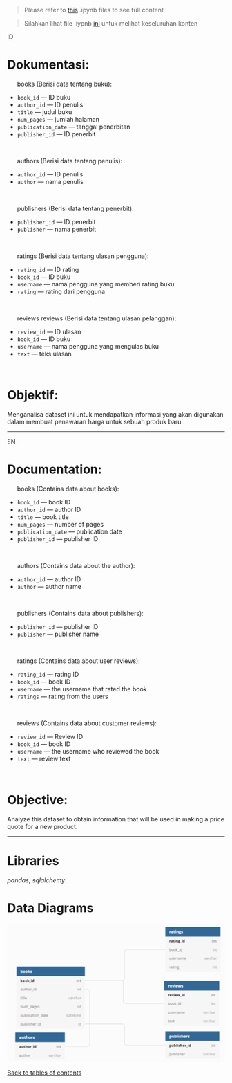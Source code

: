 >Please refer to [this](https://github.com/yusufsp7/Data_Analysis_Projects/blob/13_Final_Project/Part_3_SQL/SQL_EN.ipynb) .ipynb files to see full content

>Silahkan lihat file .iypnb [ini](https://github.com/yusufsp7/Data_Analysis_Projects/blob/13_Final_Project/Part_3_SQL/SQL_ID.ipynb) untuk melihat keseluruhan konten

ID
# Dokumentasi:
&ensp;&thinsp;&ensp;&thinsp; books (Berisi data tentang buku):
   - `book_id` — ID buku
   - `author_id` — ID penulis
   - `title` — judul buku
   - `num_pages` — jumlah halaman
   - `publication_date` — tanggal penerbitan
   - `publisher_id` — ID penerbit
<br>
   
&ensp;&thinsp;&ensp;&thinsp; authors (Berisi data tentang penulis):
   - `author_id` — ID penulis
   - `author` — nama penulis
<br>

&ensp;&thinsp;&ensp;&thinsp; publishers (Berisi data tentang penerbit):
   - `publisher_id` — ID penerbit
   - `publisher` — nama penerbit
<br>

&ensp;&thinsp;&ensp;&thinsp; ratings (Berisi data tentang ulasan pengguna):
   - `rating_id` — ID rating
   - `book_id` — ID buku
   - `username` — nama pengguna yang memberi rating buku
   - `rating` — rating dari pengguna
<br>

&ensp;&thinsp;&ensp;&thinsp; reviews reviews (Berisi data tentang ulasan pelanggan):
   - `review_id` — ID ulasan
   - `book_id` — ID buku
   - `username` — nama pengguna yang mengulas buku
   - `text` — teks ulasan
<br>

# Objektif:
Menganalisa dataset ini untuk mendapatkan informasi yang akan digunakan dalam membuat penawaran harga untuk sebuah produk baru.

-----------------------------------------------
EN
# Documentation:
&ensp;&thinsp;&ensp;&thinsp; books (Contains data about books):
   - `book_id` — book ID
   - `author_id` — author ID
   - `title` — book title
   - `num_pages` — number of pages
   - `publication_date` — publication date
   - `publisher_id` — publisher ID
<br>
   
&ensp;&thinsp;&ensp;&thinsp; authors (Contains data about the author):
   - `author_id` — author ID
   - `author` — author name
<br>

&ensp;&thinsp;&ensp;&thinsp; publishers (Contains data about publishers):
   - `publisher_id` — publisher ID
   - `publisher` — publisher name
<br>

&ensp;&thinsp;&ensp;&thinsp; ratings (Contains data about user reviews):
   - `rating_id` — rating ID
   - `book_id` — book ID
   - `username` — the username that rated the book
   - `ratings` — rating from the users
<br>

&ensp;&thinsp;&ensp;&thinsp; reviews (Contains data about customer reviews):
   - `review_id` — Review ID
   - `book_id` — book ID
   - `username` — the username who reviewed the book
   - `text` — review text
<br>

# Objective:
Analyze this dataset to obtain information that will be used in making a price quote for a new product.

-----------------------------------------------

# Libraries
*pandas*,
*sqlalchemy*.

# Data Diagrams
![Data Diagrams](https://github.com/yusufsp7/Data_Analysis_Projects/blob/13_Final_Project/Part_3_SQL/Diagram%20Data.png)

[Back to tables of contents](https://github.com/yusufsp7/Data_Analysis_Projects/tree/Tables_of_Contents)
